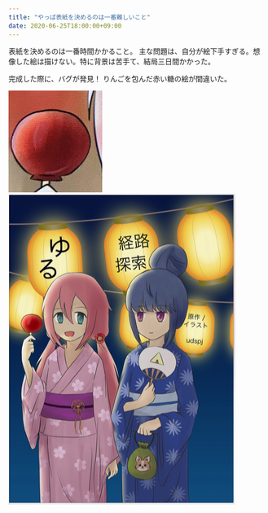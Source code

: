 ```yaml
---
title: "やっぱ表紙を決めるのは一番難しいこと"
date: 2020-06-25T18:00:00+09:00
---
```



表紙を決めるのは一番時間かかること。
主な問題は、自分が絵下手すぎる。想像した絵は描けない。特に背景は苦手て、結局三日間かかった。

完成した際に、バグが発見！
りんごを包んだ赤い糖の絵が間違いた。



![p1](/img/20200625/photo_2020-08-08_15-43-07.jpg)
![p1](/img/20200625/WeChata01603e6b50d7d2a801dcd5fb1d67dcc.png)


